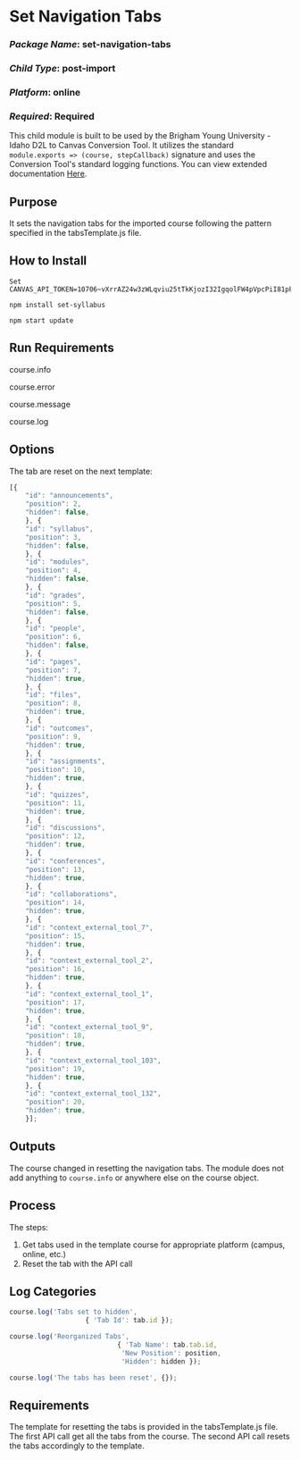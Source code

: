 # Set Navigation Tabs
### *Package Name*: set-navigation-tabs
### *Child Type*: post-import
### *Platform*: online
### *Required*: Required

This child module is built to be used by the Brigham Young University - Idaho D2L to Canvas Conversion Tool. It utilizes the standard `module.exports => (course, stepCallback)` signature and uses the Conversion Tool's standard logging functions. You can view extended documentation [Here](https://github.com/byuitechops/d2l-to-canvas-conversion-tool/tree/master/documentation).

## Purpose
It sets the navigation tabs for the imported course following the pattern specified in the tabsTemplate.js file.

## How to Install

```
Set CANVAS_API_TOKEN=10706~vXrrAZ24w3zWLqviu25tTkKjozI32IgqolFW4pVpcPiI81pFIkpkEHaynrc646km
```
```
npm install set-syllabus
```
```
npm start update
```

## Run Requirements

course.info

course.error

course.message

course.log

## Options

The tab are reset on the next template:

```js
[{
    "id": "announcements",
    "position": 2,
    "hidden": false,
    }, {
    "id": "syllabus",
    "position": 3,
    "hidden": false,
    }, {
    "id": "modules",
    "position": 4,
    "hidden": false,
    }, {
    "id": "grades",
    "position": 5,
    "hidden": false,
    }, {
    "id": "people",
    "position": 6,
    "hidden": false,
    }, {
    "id": "pages",
    "position": 7,
    "hidden": true,
    }, {
    "id": "files",
    "position": 8,
    "hidden": true,
    }, {
    "id": "outcomes",
    "position": 9,
    "hidden": true,
    }, {
    "id": "assignments",
    "position": 10,
    "hidden": true,
    }, {
    "id": "quizzes",
    "position": 11,
    "hidden": true,
    }, {
    "id": "discussions",
    "position": 12,
    "hidden": true,
    }, {
    "id": "conferences",
    "position": 13,
    "hidden": true,
    }, {
    "id": "collaborations",
    "position": 14,
    "hidden": true,
    }, {
    "id": "context_external_tool_7",
    "position": 15,
    "hidden": true,
    }, {
    "id": "context_external_tool_2",
    "position": 16,
    "hidden": true,
    }, {
    "id": "context_external_tool_1",
    "position": 17,
    "hidden": true,
    }, {
    "id": "context_external_tool_9",
    "position": 18,
    "hidden": true,
    }, {
    "id": "context_external_tool_103",
    "position": 19,
    "hidden": true,
    }, {
    "id": "context_external_tool_132",
    "position": 20,
    "hidden": true,
    }];
```
## Outputs

The course changed in resetting the navigation tabs.
The module does not add anything to `course.info` or anywhere else on the course object.

## Process

The steps: 
1. Get tabs used in the template course for appropriate platform (campus, online, etc.)
2. Reset the tab with the API call 

## Log Categories
``` js
course.log('Tabs set to hidden', 
                   { 'Tab Id': tab.id });

course.log('Reorganized Tabs', 
                           { 'Tab Name': tab.tab.id,
                            'New Position': position,
                            'Hidden': hidden });

course.log('The tabs has been reset', {});
```
## Requirements

The template for resetting the tabs is provided in the tabsTemplate.js file.  The first API call get all the tabs from the course.  The second API call resets the tabs accordingly to the template.